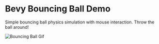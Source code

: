 # Bevy Bouncing Ball Demo 

Simple bouncing ball physics simulation with mouse interaction. Throw the ball around!

![Bouncing Ball Gif](https://github.com/user-attachments/assets/bbd025aa-6b3d-4c02-ba6f-f8c4f09cdefd)
